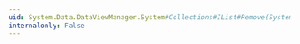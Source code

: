 ```yaml
---
uid: System.Data.DataViewManager.System#Collections#IList#Remove(System.Object)
internalonly: False
---
```

